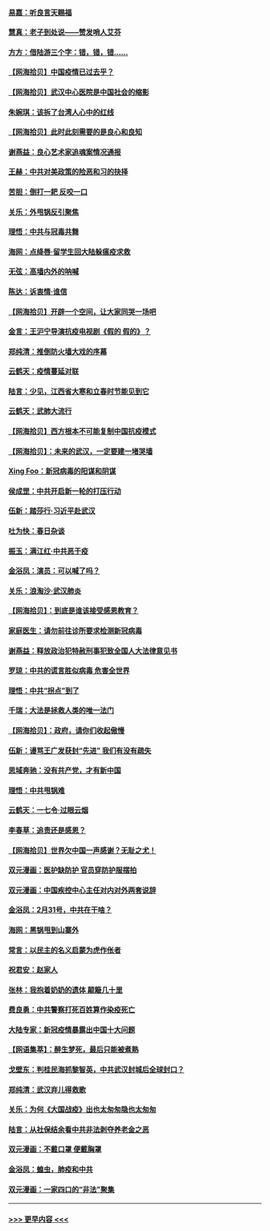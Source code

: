 #### [易嘉：听良言天赐福](../pages/nsc993/n11949334.md?t=03181802) 
#### [慧真：老子到处说——赞发哨人艾芬](../pages/nsc993/n11949274.md?t=03181802) 
#### [方方：借陆游三个字：错，错，错……](../pages/nsc993/n11949123.md?t=03181802) 
#### [【网海拾贝】中国疫情已过去乎？](../pages/nsc993/n11949052.md?t=03181802) 
#### [【网海拾贝】武汉中心医院是中国社会的缩影](../pages/nsc993/n11946574.md?t=03181802) 
#### [朱婉琪：该拆了台湾人心中的红线](../pages/nsc993/n11946959.md?t=03181802) 
#### [【网海拾贝】此时此刻需要的是良心和良知](../pages/nsc993/n11945471.md?t=03181802) 
#### [谢燕益：良心艺术家追魂案情况通报](../pages/nsc993/n11945327.md?t=03181802) 
#### [王赫：中共对美政策的险恶和习的抉择](../pages/nsc993/n11944942.md?t=03181802) 
#### [苦胆：倒打一耙 反咬一口](../pages/nsc993/n11944542.md?t=03181802) 
#### [关乐：外甩锅反引聚焦](../pages/nsc993/n11944211.md?t=03181802) 
#### [理悟：中共与冠毒共舞](../pages/nsc993/n11944197.md?t=03181802) 
#### [海网：点绛唇‧留学生回大陆躲瘟疫求救](../pages/nsc993/n11944043.md?t=03181802) 
#### [无弦：高墙内外的呐喊](../pages/nsc993/n11943684.md?t=03181802) 
#### [陈达：诉衷情·谁信](../pages/nsc993/n11942899.md?t=03181802) 
#### [【网海拾贝】开辟一个空间，让大家同哭一场吧](../pages/nsc993/n11942165.md?t=03181802) 
#### [金言：王沪宁导演抗疫电视剧《假的 假的》？](../pages/nsc993/n11941510.md?t=03181802) 
#### [郑纯清：推倒防火墙大戏的序幕](../pages/nsc993/n11940838.md?t=03181802) 
#### [云鹤天：疫情蔓延对联](../pages/nsc993/n11940579.md?t=03181802) 
#### [陆言：少见，江西省大寒和立春时节能见到它](../pages/nsc993/n11939983.md?t=03181802) 
#### [云鹤天：武肺大流行](../pages/nsc993/n11939902.md?t=03181802) 
#### [【网海拾贝】西方根本不可能复制中国抗疫模式](../pages/nsc993/n11939725.md?t=03181802) 
#### [【网海拾贝】：未来的武汉，一定要建一堵哭墙](../pages/nsc993/n11938684.md?t=03181802) 
#### [Xing Foo：新冠病毒的阳谋和阴谋](../pages/nsc993/n11936086.md?t=03181802) 
#### [侯成罡：中共开启新一轮的打压行动](../pages/nsc993/n11935730.md?t=03181802) 
#### [伍新：踏莎行‧习近平赴武汉](../pages/nsc993/n11935157.md?t=03181802) 
#### [吐为快：春日杂谈](../pages/nsc993/n11934776.md?t=03181802) 
#### [振玉：满江红‧中共恶于疫](../pages/nsc993/n11934647.md?t=03181802) 
#### [金浴凤：演员：可以喊了吗？](../pages/nsc993/n11934602.md?t=03181802) 
#### [关乐：浪淘沙·武汉肺炎](../pages/nsc993/n11931792.md?t=03181802) 
#### [【网海拾贝】：到底是谁该接受感恩教育？](../pages/nsc993/n11931552.md?t=03181802) 
#### [家庭医生：请勿前往诊所要求检测新冠病毒](../pages/nsc993/n11929190.md?t=03181802) 
#### [谢燕益：释放政治犯特赦刑事犯致全国人大法律意见书](../pages/nsc993/n11928978.md?t=03181802) 
#### [罗琼：中共的谎言胜似病毒 危害全世界](../pages/nsc993/n11922636.md?t=03181802) 
#### [理悟：中共“拐点”到了](../pages/nsc993/n11928496.md?t=03181802) 
#### [千瑞：大法是拯救人类的唯一法门](../pages/nsc993/n11927637.md?t=03181802) 
#### [【网海拾贝】：政府，请你们收起傲慢](../pages/nsc993/n11926932.md?t=03181802) 
#### [伍新：谩骂王广发获封“先进” 我们有没有疏失](../pages/nsc993/n11926101.md?t=03181802) 
#### [思域奔驰：没有共产党，才有新中国](../pages/nsc993/n11926058.md?t=03181802) 
#### [理悟：中共甩锅难](../pages/nsc993/n11925355.md?t=03181802) 
#### [云鹤天：一七令·过眼云烟](../pages/nsc993/n11925284.md?t=03181802) 
#### [李春草：追责还是感恩？](../pages/nsc993/n11925274.md?t=03181802) 
#### [【网海拾贝】世界欠中国一声感谢？无耻之尤！](../pages/nsc993/n11925239.md?t=03181802) 
#### [双元漫画：医护缺防护 官员穿防护服摆拍](../pages/nsc993/n11923899.md?t=03181802) 
#### [双元漫画：中国疾控中心主任对内对外两套说辞](../pages/nsc993/n11921994.md?t=03181802) 
#### [金浴凤：2月31号，中共在干啥？](../pages/nsc993/n11922706.md?t=03181802) 
#### [海网：黑锅甩到山寨外](../pages/nsc993/n11922688.md?t=03181802) 
#### [常言：以民主的名义启蒙为虎作伥者](../pages/nsc993/n11922217.md?t=03181802) 
#### [祝君安：赵家人](../pages/nsc993/n11922209.md?t=03181802) 
#### [张林：我抱着奶奶的遗体 颠簸几十里](../pages/nsc993/n11920945.md?t=03181802) 
#### [费良勇：中共警察打死百姓算作染疫死亡](../pages/nsc993/n11919264.md?t=03181802) 
#### [大陆专家：新冠疫情暴露出中国十大问题](../pages/nsc993/n11919187.md?t=03181802) 
#### [【网语集萃】：醉生梦死，最后只能被煮熟](../pages/nsc993/n11918994.md?t=03181802) 
#### [戈壁东：判桂民海抓黎智英，中共武汉封城后全球封口？](../pages/nsc993/n11917982.md?t=03181802) 
#### [郑纯清：武汉弃儿得救歌](../pages/nsc993/n11917881.md?t=03181802) 
#### [关乐：为何《大国战疫》出也太匆匆隐也太匆匆](../pages/nsc993/n11917792.md?t=03181802) 
#### [陆言：从社保结余看中共非法剥夺养老金之恶](../pages/nsc993/n11917084.md?t=03181802) 
#### [双元漫画：不戴口罩 便戴胸罩](../pages/nsc993/n11916447.md?t=03181802) 
#### [金浴凤：蝗虫，肺疫和中共](../pages/nsc993/n11916904.md?t=03181802) 
#### [双元漫画：一家四口的“非法”聚集](../pages/nsc993/n11916378.md?t=03181802) 

----
#### [ >>> 更早内容 <<< ](../indexes/nsc993-earlier.md)
